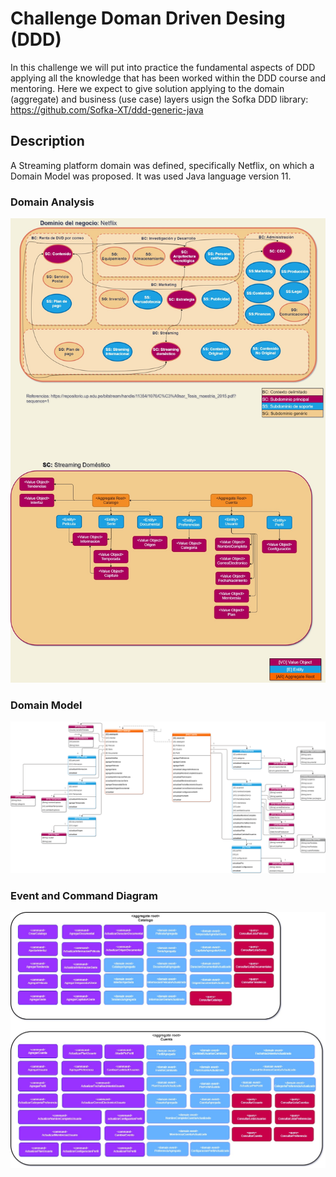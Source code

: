 # Challenge Doman Driven Desing (DDD)
In this challenge we will put into practice the fundamental aspects of DDD applying all the knowledge that has been worked within the DDD course and mentoring. Here we expect to give solution applying to the domain (aggregate) and business (use case) layers usign the Sofka DDD library: https://github.com/Sofka-XT/ddd-generic-java

## Description
A Streaming platform domain was defined, specifically Netflix, on which a Domain Model was proposed.  It was used Java language version 11. 

### Domain Analysis
![DomainAnalysis](https://github.com/mariafernandamonroy/Challenge-DDD-JUnit/blob/main/Scheme/Streaming-Analisis.jpg)

### Domain Model
![DomainModel](https://github.com/mariafernandamonroy/Challenge-DDD-JUnit/blob/main/Scheme/Streaming-ModelodeDominio.drawio.png)

### Event and Command Diagram
![EventStorming](https://github.com/mariafernandamonroy/Challenge-DDD-JUnit/blob/main/Scheme/Streaming-Event%20Storming.jpg)

